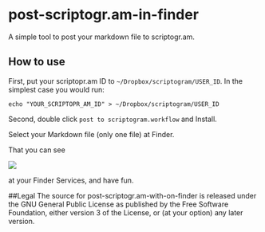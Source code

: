 post-scriptogr.am-in-finder
================================

A simple tool to post your markdown file to scriptogr.am.

## How to use

First, put your scriptopr.am ID to `~/Dropbox/scriptogram/USER_ID`.
In the simplest case you would run:

	echo "YOUR_SCRIPTOPR_AM_ID" > ~/Dropbox/scriptogram/USER_ID

Second, double click `post to scriptogram.workflow` and Install.

Select your Markdown file (only one file) at Finder.

That you can see

![](https://dl.dropboxusercontent.com/u/50025194/logimg/posttoscriptogram.png)

at your Finder Services, and have fun.

##Legal
The source for post-scriptogr.am-with-on-finder is released under the GNU General Public License as published by the Free Software Foundation, either version 3 of the License, or (at your option) any later version.
